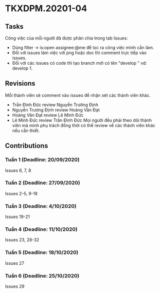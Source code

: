 # TKXDPM.20201-04
## Tasks
Công việc của mỗi người đã được phân chia trong tab Issues:
+ Dùng filter -> is:open assignee:@me  để lọc ra công việc mình cần làm.
+ Đối với issues làm việc với png hoặc doc thì comment trực tiếp vào issues.
+ Đối với các issues có code thì tạo branch mới có tên "develop <issue>" vd: develop 1.

## Revisions
Mỗi thành viên sẽ comment vào issues để nhận xét các thành viên khác.
+ Trần Đình Đức review Nguyễn Trường Định
+ Nguyễn Trương Định review Hoàng Văn Đạt
+ Hoàng Văn Đạt review Lê Minh Đức
+ Lê Minh Đức review Trần Đình Đức
Mọi người đều phải theo dõi thành viên mà mình phụ trách đồng thời có thể review về các thành viên khác nếu cần thiết.
## Contributions

### Tuần 1 (Deadline: 20/09/2020)
Issues 6, 7, 8

### Tuần 2 (Deadline: 27/09/2020)
Issues 2-5, 9-18

### Tuần 3 (Deadline: 4/10/2020)
Issues 19-21

### Tuần 4 (Deadline: 11/10/2020)
Issues 23, 28-32

### Tuần 5 (Deadline: 18/10/2020)
Issues 27

### Tuần 6 (Deadline: 25/10/2020)
Issues 29
